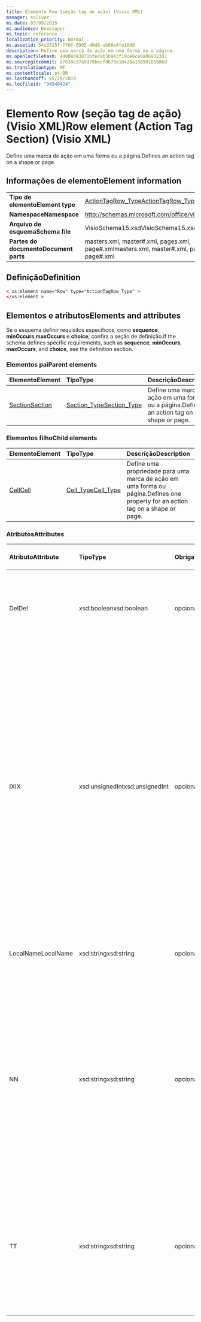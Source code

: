 ```yaml
---
title: Elemento Row (seção tag de ação) (Visio XML)
manager: soliver
ms.date: 03/09/2015
ms.audience: Developer
ms.topic: reference
localization_priority: Normal
ms.assetid: 54c3315f-770f-6995-d0d8-ab66e4fe10d9
description: Define uma marca de ação em uma forma ou a página.
ms.openlocfilehash: 44008d43871bfec9b5b943f19ce6ce0a069323d7
ms.sourcegitcommit: e7b38e37a9d79becfd679e10420a19890165606d
ms.translationtype: MT
ms.contentlocale: pt-BR
ms.lasthandoff: 05/29/2019
ms.locfileid: "34540424"
---
```

# <a name="row-element-action-tag-section-visio-xml"></a><span data-ttu-id="0da8f-103">Elemento Row (seção tag de ação) (Visio XML)</span><span class="sxs-lookup"><span data-stu-id="0da8f-103">Row element (Action Tag Section) (Visio XML)</span></span>

<span data-ttu-id="0da8f-104">Define uma marca de ação em uma forma ou a página.</span><span class="sxs-lookup"><span data-stu-id="0da8f-104">Defines an action tag on a shape or page.</span></span>
  
## <a name="element-information"></a><span data-ttu-id="0da8f-105">Informações de elemento</span><span class="sxs-lookup"><span data-stu-id="0da8f-105">Element information</span></span>

|||
|:-----|:-----|
|<span data-ttu-id="0da8f-106">**Tipo de elemento**</span><span class="sxs-lookup"><span data-stu-id="0da8f-106">**Element type**</span></span> <br/> |[<span data-ttu-id="0da8f-107">ActionTagRow_Type</span><span class="sxs-lookup"><span data-stu-id="0da8f-107">ActionTagRow_Type</span></span>](actiontagrow_type-complextypevisio-xml.md) <br/> |
|<span data-ttu-id="0da8f-108">**Namespace**</span><span class="sxs-lookup"><span data-stu-id="0da8f-108">**Namespace**</span></span> <br/> |http://schemas.microsoft.com/office/visio/2012/main  <br/> |
|<span data-ttu-id="0da8f-109">**Arquivo de esquema**</span><span class="sxs-lookup"><span data-stu-id="0da8f-109">**Schema file**</span></span> <br/> |<span data-ttu-id="0da8f-110">VisioSchema15.xsd</span><span class="sxs-lookup"><span data-stu-id="0da8f-110">VisioSchema15.xsd</span></span>  <br/> |
|<span data-ttu-id="0da8f-111">**Partes do documento**</span><span class="sxs-lookup"><span data-stu-id="0da8f-111">**Document parts**</span></span> <br/> |<span data-ttu-id="0da8f-112">masters.xml, master#.xml, pages.xml, page#.xml</span><span class="sxs-lookup"><span data-stu-id="0da8f-112">masters.xml, master#.xml, pages.xml, page#.xml</span></span>  <br/> |
   
## <a name="definition"></a><span data-ttu-id="0da8f-113">Definição</span><span class="sxs-lookup"><span data-stu-id="0da8f-113">Definition</span></span>

```XML
< xs:element name="Row" type="ActionTagRow_Type" >
</xs:element >
```

## <a name="elements-and-attributes"></a><span data-ttu-id="0da8f-114">Elementos e atributos</span><span class="sxs-lookup"><span data-stu-id="0da8f-114">Elements and attributes</span></span>

<span data-ttu-id="0da8f-115">Se o esquema definir requisitos específicos, como **sequence**, **minOccurs**,**maxOccurs** e **choice**, confira a seção de definição.</span><span class="sxs-lookup"><span data-stu-id="0da8f-115">If the schema defines specific requirements, such as **sequence**, **minOccurs**, **maxOccurs**, and **choice**, see the definition section.</span></span> 
  
### <a name="parent-elements"></a><span data-ttu-id="0da8f-116">Elementos pai</span><span class="sxs-lookup"><span data-stu-id="0da8f-116">Parent elements</span></span>

|<span data-ttu-id="0da8f-117">**Elemento**</span><span class="sxs-lookup"><span data-stu-id="0da8f-117">**Element**</span></span>|<span data-ttu-id="0da8f-118">**Tipo**</span><span class="sxs-lookup"><span data-stu-id="0da8f-118">**Type**</span></span>|<span data-ttu-id="0da8f-119">**Descrição**</span><span class="sxs-lookup"><span data-stu-id="0da8f-119">**Description**</span></span>|
|:-----|:-----|:-----|
|[<span data-ttu-id="0da8f-120">Section</span><span class="sxs-lookup"><span data-stu-id="0da8f-120">Section</span></span>](section-element-sheet_type-complextypevisio-xml.md) <br/> |[<span data-ttu-id="0da8f-121">Section_Type</span><span class="sxs-lookup"><span data-stu-id="0da8f-121">Section_Type</span></span>](section_type-complextypevisio-xml.md) <br/> |<span data-ttu-id="0da8f-122">Define uma marca de ação em uma forma ou a página.</span><span class="sxs-lookup"><span data-stu-id="0da8f-122">Defines an action tag on a shape or page.</span></span>  <br/> |
   
### <a name="child-elements"></a><span data-ttu-id="0da8f-123">Elementos filho</span><span class="sxs-lookup"><span data-stu-id="0da8f-123">Child elements</span></span>

|<span data-ttu-id="0da8f-124">**Elemento**</span><span class="sxs-lookup"><span data-stu-id="0da8f-124">**Element**</span></span>|<span data-ttu-id="0da8f-125">**Tipo**</span><span class="sxs-lookup"><span data-stu-id="0da8f-125">**Type**</span></span>|<span data-ttu-id="0da8f-126">**Descrição**</span><span class="sxs-lookup"><span data-stu-id="0da8f-126">**Description**</span></span>|
|:-----|:-----|:-----|
|[<span data-ttu-id="0da8f-127">Cell</span><span class="sxs-lookup"><span data-stu-id="0da8f-127">Cell</span></span>](cell-element-action-tag-sectionvisio-xml.md) <br/> |[<span data-ttu-id="0da8f-128">Cell_Type</span><span class="sxs-lookup"><span data-stu-id="0da8f-128">Cell_Type</span></span>](cell_type-complextypevisio-xml.md) <br/> |<span data-ttu-id="0da8f-129">Define uma propriedade para uma marca de ação em uma forma ou página.</span><span class="sxs-lookup"><span data-stu-id="0da8f-129">Defines one property for an action tag on a shape or page.</span></span>  <br/> |
   
### <a name="attributes"></a><span data-ttu-id="0da8f-130">Atributos</span><span class="sxs-lookup"><span data-stu-id="0da8f-130">Attributes</span></span>

|<span data-ttu-id="0da8f-131">**Atributo**</span><span class="sxs-lookup"><span data-stu-id="0da8f-131">**Attribute**</span></span>|<span data-ttu-id="0da8f-132">**Tipo**</span><span class="sxs-lookup"><span data-stu-id="0da8f-132">**Type**</span></span>|<span data-ttu-id="0da8f-133">**Obrigatório**</span><span class="sxs-lookup"><span data-stu-id="0da8f-133">**Required**</span></span>|<span data-ttu-id="0da8f-134">**Descrição**</span><span class="sxs-lookup"><span data-stu-id="0da8f-134">**Description**</span></span>|<span data-ttu-id="0da8f-135">**Valores possíveis**</span><span class="sxs-lookup"><span data-stu-id="0da8f-135">**Possible values**</span></span>|
|:-----|:-----|:-----|:-----|:-----|
|<span data-ttu-id="0da8f-136">Del</span><span class="sxs-lookup"><span data-stu-id="0da8f-136">Del</span></span>  <br/> |<span data-ttu-id="0da8f-137">xsd:boolean</span><span class="sxs-lookup"><span data-stu-id="0da8f-137">xsd:boolean</span></span>  <br/> |<span data-ttu-id="0da8f-138">opcional</span><span class="sxs-lookup"><span data-stu-id="0da8f-138">optional</span></span>  <br/> |<span data-ttu-id="0da8f-139">Especifica se uma linha que seria herdada de uma forma mestra foi excluída.</span><span class="sxs-lookup"><span data-stu-id="0da8f-139">Specifies whether a row that would otherwise be inherited from a master shape has been deleted.</span></span>  <br/> |<span data-ttu-id="0da8f-140">Valores do tipo xsd:boolean.</span><span class="sxs-lookup"><span data-stu-id="0da8f-140">Values of the xsd:boolean type.</span></span>  <br/> |
|<span data-ttu-id="0da8f-141">IX</span><span class="sxs-lookup"><span data-stu-id="0da8f-141">IX</span></span>  <br/> |<span data-ttu-id="0da8f-142">xsd:unsignedInt</span><span class="sxs-lookup"><span data-stu-id="0da8f-142">xsd:unsignedInt</span></span>  <br/> |<span data-ttu-id="0da8f-143">opcional</span><span class="sxs-lookup"><span data-stu-id="0da8f-143">optional</span></span>  <br/> |<span data-ttu-id="0da8f-144">Especifica o identificador baseado em um da linha.</span><span class="sxs-lookup"><span data-stu-id="0da8f-144">Specifies the one-based identifier for the row.</span></span> <span data-ttu-id="0da8f-145">Ele deve ser unqiue e maior que outros identificadores na mesma seção. O atributo IX é usado somente para as seções caractere, conexão, campo, FillGradient, geometria, camada, LineGradient, parágrafo, revisor, rabisco e guias.</span><span class="sxs-lookup"><span data-stu-id="0da8f-145">It should be unqiue and greater than other identifiers in the same section.The IX attribute is only used for the Character, Connection, Field, FillGradient, Geometry, Layer, LineGradient, Paragraph, Reviewer, Scratch, and Tabs sections.</span></span> <span data-ttu-id="0da8f-146">Uma linha pode ter apenas um dos atributos IX ou N.</span><span class="sxs-lookup"><span data-stu-id="0da8f-146">A row can only have one of the IX or N attributes.</span></span>  <br/> |<span data-ttu-id="0da8f-147">Valores do tipo xsd:unsignedInt.</span><span class="sxs-lookup"><span data-stu-id="0da8f-147">Values of the xsd:unsignedInt type.</span></span>  <br/> |
|<span data-ttu-id="0da8f-148">LocalName</span><span class="sxs-lookup"><span data-stu-id="0da8f-148">LocalName</span></span>  <br/> |<span data-ttu-id="0da8f-149">xsd:string</span><span class="sxs-lookup"><span data-stu-id="0da8f-149">xsd:string</span></span>  <br/> |<span data-ttu-id="0da8f-150">opcional</span><span class="sxs-lookup"><span data-stu-id="0da8f-150">optional</span></span>  <br/> |<span data-ttu-id="0da8f-151">Especifica o nome exclusivo dependente de idioma da linha.</span><span class="sxs-lookup"><span data-stu-id="0da8f-151">Specifies the unique language-dependent name of the row.</span></span>  <br/> |<span data-ttu-id="0da8f-152">Valores do tipo xsd:string.</span><span class="sxs-lookup"><span data-stu-id="0da8f-152">Values of the xsd:string type.</span></span>  <br/> |
|<span data-ttu-id="0da8f-153">N</span><span class="sxs-lookup"><span data-stu-id="0da8f-153">N</span></span>  <br/> |<span data-ttu-id="0da8f-154">xsd:string</span><span class="sxs-lookup"><span data-stu-id="0da8f-154">xsd:string</span></span>  <br/> |<span data-ttu-id="0da8f-155">opcional</span><span class="sxs-lookup"><span data-stu-id="0da8f-155">optional</span></span>  <br/> |<span data-ttu-id="0da8f-156">Especifica o nome exclusivo independente do idioma da linha. O atributo N é usado apenas para as seções usuário, propriedade, ações, controle, conexão, hiperlink e ActionTag.</span><span class="sxs-lookup"><span data-stu-id="0da8f-156">Specifies the unique language-independent name of the row.The N attribute is only used for the User, Property, Actions, Control, Connection, Hyperlink, and ActionTag sections.</span></span> <span data-ttu-id="0da8f-157">Uma linha pode ter apenas um dos atributos IX ou N.</span><span class="sxs-lookup"><span data-stu-id="0da8f-157">A row can only have one of the IX or N attributes.</span></span>  <br/> |<span data-ttu-id="0da8f-158">Valores do tipo xsd:string.</span><span class="sxs-lookup"><span data-stu-id="0da8f-158">Values of the xsd:string type.</span></span>  <br/> |
|<span data-ttu-id="0da8f-159">T</span><span class="sxs-lookup"><span data-stu-id="0da8f-159">T</span></span>  <br/> |<span data-ttu-id="0da8f-160">xsd:string</span><span class="sxs-lookup"><span data-stu-id="0da8f-160">xsd:string</span></span>  <br/> |<span data-ttu-id="0da8f-161">opcional</span><span class="sxs-lookup"><span data-stu-id="0da8f-161">optional</span></span>  <br/> |<span data-ttu-id="0da8f-162">Especifica o tipo de caminho geométrico representado pela linha e usado na visualização de geometria.</span><span class="sxs-lookup"><span data-stu-id="0da8f-162">Specifies the type of the geometric path represented by the row and used in geometry visualization.</span></span> <span data-ttu-id="0da8f-163">O atributo T é usado apenas para a seção Geometry.</span><span class="sxs-lookup"><span data-stu-id="0da8f-163">The T attribute is only used for the Geometry section.</span></span>  <br/> |<span data-ttu-id="0da8f-164">Valores do tipo xsd:string.</span><span class="sxs-lookup"><span data-stu-id="0da8f-164">Values of the xsd:string type.</span></span>  <br/> |
   

